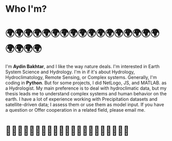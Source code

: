 # Who I'm?

# 🌍🌍🌍🌍🌍🌍🌍🌍🌍🌍🌍🌍🌍🌍🌍🌍🌍🌍🌍🌍🌍
I'm **Aydin Bakhtar**, and I like the way nature deals. I'm interested in Earth System Science and Hydrology. I'm in if it's about Hydrology, Hydroclimatology, Remote Sensing, or Complex systems. Generally, I'm coding in **Python**. But for some projects, I did NetLogo, JS, and MATLAB. as a Hydrologist. My main preference is to deal with hydroclimatic data, but my thesis leads me to understand complex systems and human behavior on the earth. I have a lot of experience working with Precipitation datasets and satellite-driven data; I assess them or use them as model input. If you have a question or Offer cooperation in a related field, please email me.
# 🌳🌳🌳🌳🌳🌳🌳🌳🌳🌳🌳🌳🌳🌳🌳🌳🌳🌳🌳🌳🌳
